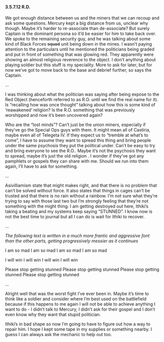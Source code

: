 <div class="header-row">
    <h3></h3>
    <h4>3.5.7.12 <span class="small-text">R.D.</span></h4>
</div>

We got enough distance between us and the miners that we can recoup and ask some questions. Mercury kept a big distance from us, unclear why though. Maybe it’s harder to re-associate than de-associate? But surely Captain is the dominant persona so it’d be easier for him to take back over.  We spoke to the remaining security guy, and he was talking about some kind of Black Forces ~~squad~~ unit being down in the mines. I wasn’t paying attention to the particulars until he mentioned the politicians being graded and put in front of something that was glowing red. They apparently were showing an almost religious reverence to the object. I don’t anything about playing soldier but this stuff is my speciality. More to ask for later, but for now we’ve got to move back to the base and debrief further, so says the Captain. 

<div class="break">...</div>

I was thinking about what the politician was saying after being expose to the Red Object (henceforth referred to as R.O. until we find the real name for it). Is “recalling how was once thought” talking about how this is some kind of ‘reawakened’ religion? Is the R.O. something that was previously worshipped and now it’s been uncovered again?

Who are the “lost minds”?  Can’t just be the union miners, especially if they’ve go the Special Ops guys with them. It might mean all of Castiria, maybe even all of Telegeta IV. If they expect  us to “tremble at what’s to come”, I have to assume they want to spread this thing and bring people under the same psychosis they put the political under. Can’t be easy to try and bring everyone to see the R.O.. Maybe it’s not the psychosis they want to spread, maybe it’s just the old religion . I wonder if they’ve got any pamphlets or gospels they can share with me. Should we run into them again, I’ll have to ask for something. 

<div class="break">...</div>

Asivilliamism state that might makes right, and that there is no problem that can’t be solved without force. It also states that things in cages can’t be trusted and that there is no rain without a rainbow. I’m not sure what they’re trying to say with those last two but I’m strongly feeling that they’re not something with the might thing. I am getting destroyed out here, Ithiki’s taking a beating and my systems keep saying “STUNNED”. I know now is not the best time to journal but all I can do is wait for Ithiki to recover. 

<div class="break">...</div>

_The following text is written in a much more frantic and aggressive font than the other parts, getting progressively messier as it continues_

I am so mad I am so mad I am so mad I am so mad

I will win I will win I will win I will win 

Please stop getting stunned Please stop getting stunned Please stop getting stunned Please stop getting stunned 


<div class="break">...</div>

Alright well that was the worst fight I’ve ever been in. Maybe it’s time to think like a soldier and consider where I’m best used on the battlefield because if this happens to me again I will not be able to achieve anything I want to do - I didn’t talk to Mercury, I didn’t ask for their gospel and I don’t even know why they want that stupid politician. 

Ithiki’s in bad shape so now I’m going to have to figure out how a way to repair him. I hope I kept some tape in my supplies or something nearby. I guess I can always ask the mechanic to help out too.